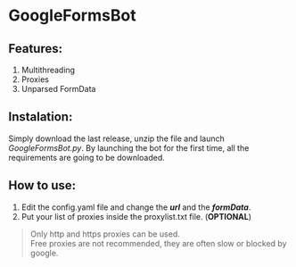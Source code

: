 # GoogleFormsBot

## Features: ##

1. Multithreading
2. Proxies
3. Unparsed FormData

## Instalation: ##

Simply download the last release, unzip the file and launch *GoogleFormsBot.py*. By launching the bot for the first time, all the requirements are going to be downloaded.

## How to use: ##

1. Edit the config.yaml file and change the ***url*** and the ***formData***.
2. Put your list of proxies inside the proxylist.txt file. (**OPTIONAL**)
>Only http and https proxies can be used.  
>Free proxies are not recommended, they are often slow or blocked by google.

